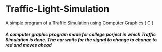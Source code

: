 # Traffic-Light-Simulation
A simple program of a Traffic Simulation using Computer Graphics ( C )

##### A computer graphic program made for college porject in which Traffic Simulation is done. The car waits for the signal to change to change to red and moves ahead
